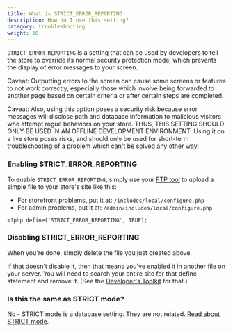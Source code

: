 ```yaml
---
title: What is STRICT_ERROR_REPORTING
description: How do I use this setting? 
category: troubleshooting
weight: 10
---
```


`STRICT_ERROR_REPORTING` is a setting that can be used by developers to tell the store to override its normal security protection mode, which prevents the display of error messages to your screen.

Caveat: Outputting errors to the screen can cause some screens or features to not work correctly, especially those which involve being forwarded to another page based on certain criteria or after certain steps are completed.

Caveat: Also, using this option poses a security risk because error messages will disclose path and database information to malicious visitors who attempt rogue behaviors on your store. THUS, THIS SETTING SHOULD ONLY BE USED IN AN OFFLINE DEVELOPMENT ENVIRONMENT. Using it on a live store poses risks, and should only be used for short-term troubleshooting of a problem which can't be solved any other way.

### Enabling STRICT_ERROR_REPORTING
To enable `STRICT_ERROR_REPORTING`, simply use your [FTP tool](/user/first_steps/useful_tools/#ftp-tools) to upload a simple file to your store's site like this:

- For storefront problems, put it at: `/includes/local/configure.php`
- For admin problems, put it at: `/admin/includes/local/configure.php`

```
<?php define('STRICT_ERROR_REPORTING', TRUE);
```

### Disabling STRICT_ERROR_REPORTING
When you're done, simply delete the file you just created above. 

If that doesn't disable it, then that means you've enabled it in another file on your server. You will need to search your entire site for that define statement and remove it. (See the [Developer's Toolkit](/user/admin_pages/tools/developers_tool_kit/) for that.)

### Is this the same as STRICT mode?
No - STRICT mode is a database setting. They are not related.  [Read about STRICT mode](/user/troubleshooting/db_strict_mode/).

